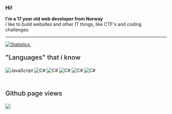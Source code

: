 ### Hi!
**I'm a 17 year old web developer from Norway**<br>
I like to build websites and other IT things, like CTF's and coding challenges.
<hr>
<div>
<a href="https://github.com/heleneamlo">
<!--   <img align="center" src="https://github-readme-stats.vercel.app/api?username=heleneamlo&show_icons=true&include_all_commits=true&show_icons=true&title_color=303030&icon_color=303030&text_color=303030&bg_color=ffffff&hide_border=true" alt="Statistics." /> -->
<!--   <img align="center" src="https://github-readme-stats.vercel.app/api/top-langs/?username=heleneamlo&show_icons=true&show_icons=true&title_color=000&icon_color=303030&text_color=303030&bg_color=ffffff&hide_border=true" alt="Statistics." /> -->
  <img align="center" src="https://github-readme-stats.vercel.app/api?username=heleneamlo&show_icons=true&include_all_commits=true&show_icons=true&title_color=fff&icon_color=f0f0f0&text_color=f0f0f0&bg_color=151b22&hide_border=true" alt="Statistics." />

</a>
</p>
</details>

<div width="100%" height="1px" style="background: linear-gradient(to right, transparent, lightgrey, transparent); margin: 10px;"></div>
<p style="font-size: 20px;  font-weight: 500;">"Languages" that i know</p>

![JavaScript](https://img.shields.io/badge/-JavaScript-000?&logo=davaScript)
![C#](https://img.shields.io/badge/-NodeJS-000?&logo=NodeJS)
![C#](https://img.shields.io/badge/-Html-000?&logo=dLua)
![C#](https://img.shields.io/badge/-Css-000?&logo=dLua)
![C#](https://img.shields.io/badge/ReactJS-black)
![C#](https://img.shields.io/badge/Discord.js-black)

<br>
<p style="font-size: 20px;  font-weight: 500;">Github page views</p>

![](https://komarev.com/ghpvc/?username=henningamlo&style=flat-square)

</div>

